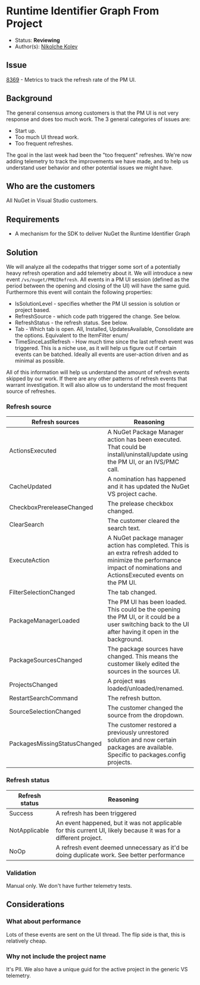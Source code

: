# Runtime Identifier Graph From Project

* Status: **Reviewing**
* Author(s): [Nikolche Kolev](https://github.com/nkolev92)

## Issue

[8369](https://github.com/NuGet/Home/issues/8369) - Metrics to track the refresh rate of the PM UI.

## Background

The general consensus among customers is that the PM UI is not very response and does too much work.
The 3 general categories of issues are:

* Start up.
* Too much UI thread work.
* Too frequent refreshes.

The goal in the last week had been the "too frequent" refreshes.
We're now adding telemetry to track the improvements we have made, and to help us understand user behavior and other potential issues we might have.

## Who are the customers

All NuGet in Visual Studio customers.

## Requirements

* A mechanism for the SDK to deliver NuGet the Runtime Identifier Graph

## Solution

We will analyze all the codepaths that trigger some sort of a potentially heavy refresh operation and add telemetry about it.
We will introduce a new event `/vs/nuget/PMUIRefresh`.
All events in a PM UI session (defined as the period between the opening and closing of the UI) will have the same guid.
Furthermore this event will contain the following properties:

* IsSolutionLevel - specifies whether the PM UI session is solution or project based.
* RefreshSource - which code path triggered the change. See below.
* RefreshStatus - the refresh status. See below.
* Tab - Which tab is open. All, Installed, UpdatesAvailable, Consolidate are the options. Equivalent to the ItemFilter enum/
* TimeSinceLastRefresh - How much time since the last refresh event was triggered. This is a niche use, as it will help us figure out if certain events can be batched. Ideally all events are user-action driven and as minimal as possible.

All of this information will help us understand the amount of refresh events skipped by our work.
If there are any other patterns of refresh events that warrant investigation.
It will also allow us to understand the most frequent source of refreshes.

### Refresh source

| Refresh sources | Reasoning |
|-|-|
| ActionsExecuted | A NuGet Package Manager action has been executed. That could be install/uninstall/update using the PM UI, or an IVS/PMC call. |
| CacheUpdated | A nomination has happened and it has updated the NuGet VS project cache. |
| CheckboxPrereleaseChanged | The prelease checkbox changed. |
| ClearSearch | The customer cleared the search text. |
| ExecuteAction | A NuGet package manager action has completed. This is an extra refresh added to minimize the performance impact of nominations and ActionsExecuted events on the PM UI.|
| FilterSelectionChanged | The tab changed. |
| PackageManagerLoaded | The PM UI has been loaded. This could be the opening the PM UI, or it could be a user switching back to the UI after having it open in the background. |
| PackageSourcesChanged | The package sources have changed. This means the customer likely edited the sources in the sources UI. |
| ProjectsChanged | A project was loaded/unloaded/renamed. |
| RestartSearchCommand | The refresh button. |
| SourceSelectionChanged | The customer changed the source from the dropdown. |
| PackagesMissingStatusChanged | The customer restored a previously unrestored solution and now certain packages are available. Specific to packages.config projects. |

### Refresh status

| Refresh status | Reasoning |
|-|-|
|Success | A refresh has been triggered |
| NotApplicable | An event happened, but it was not applicable for this current UI, likely because it was for a different project. |
| NoOp | A refresh event deemed unnecessary as it'd be doing duplicate work. See better performance |

### Validation

Manual only. We don't have further telemetry tests.

## Considerations

### What about performance

Lots of these events are sent on the UI thread. The flip side is that, this is relatively cheap.

### Why not include the project name

It's PII. We also have a unique guid for the active project in the generic VS telemetry.
